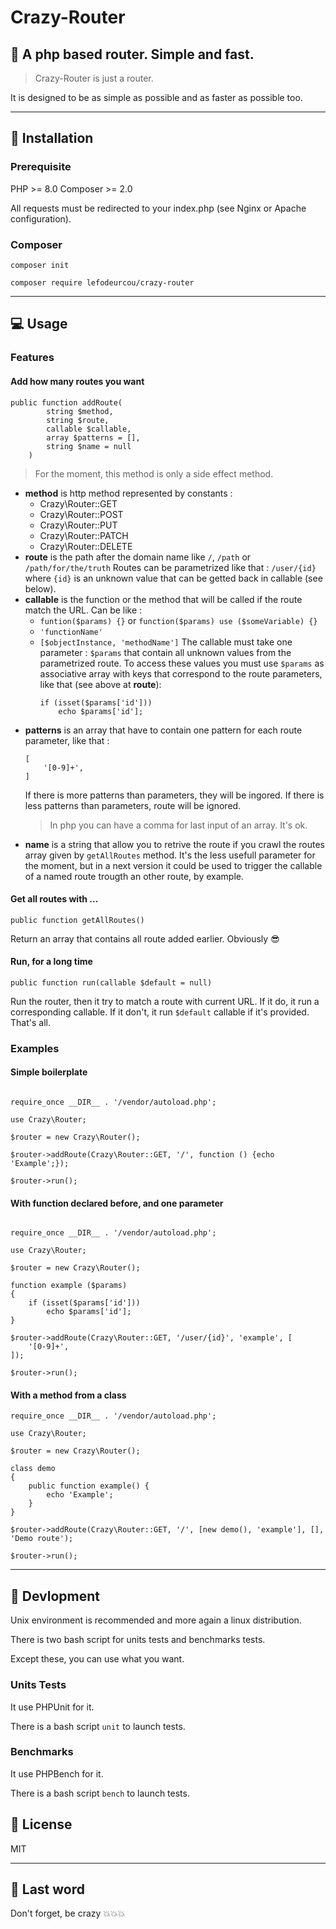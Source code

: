 # Crazy-Router

## 🐘 A php based router. Simple and fast. 

> Crazy-Router is just a router.

It is designed to be as simple as possible and as faster as possible too.

-------------------
## 🔌 Installation

### Prerequisite

PHP >= 8.0
Composer >= 2.0

All requests must be redirected to your index.php (see Nginx or Apache configuration).

### Composer

`composer init`

`composer require lefodeurcou/crazy-router`

-------------------
## 💻 Usage

### Features

#### Add how many routes you want

```
public function addRoute(
		string $method,
		string $route,
		callable $callable,
		array $patterns = [],
		string $name = null
	)
```
> For the moment, this method is only a side effect method.

- **method** is http method represented by constants :
	- Crazy\Router::GET
	- Crazy\Router::POST
	- Crazy\Router::PUT
	- Crazy\Router::PATCH
	- Crazy\Router::DELETE
- **route** is the path after the domain name like `/`, `/path` or `/path/for/the/truth`
Routes can be parametrized like that : `/user/{id}` where `{id}` is an unknown value that can be getted back in callable (see below).
- **callable** is the function or the method that will be called if the route match the URL. Can be like :
	- `funtion($params) {}` or `function($params) use ($someVariable) {}`
	- `'functionName'`
	- `[$objectInstance, 'methodName']`
The callable must take one parameter : `$params` that contain all unknown values from the parametrized route.
To access these values you must use `$params` as associative array with keys that correspond to the route parameters, like that (see above at **route**):
		```
		if (isset($params['id']))
			echo $params['id'];
		```
- **patterns** is an array that have to contain one pattern for each route parameter, like that :
	```
	[
		'[0-9]+',
	]
	```
	If there is more patterns than parameters, they will be ingored.
	If there is less patterns than parameters, route will be ignored.
	> In php you can have a comma for last input of an array. It's ok.
- **name** is a string that allow you to retrive the route if you crawl the routes array given by `getAllRoutes` method.
It's the less usefull parameter for the moment, but in a next version it could be used to trigger the callable of a named route trougth an other route, by example.

#### Get all routes with ...

```
public function getAllRoutes()
```
Return an array that contains all route added earlier. Obviously 😎

#### Run, for a long time

```
public function run(callable $default = null)
```
Run the router, then it try to match a route with current URL. If it do, it run a corresponding callable. If it don't, it run `$default` callable if it's provided. That's all.

### Examples

#### Simple boilerplate

```

require_once __DIR__ . '/vendor/autoload.php';

use Crazy\Router;

$router = new Crazy\Router();

$router->addRoute(Crazy\Router::GET, '/', function () {echo 'Example';});

$router->run();

```

#### With function declared before, and one parameter

```

require_once __DIR__ . '/vendor/autoload.php';

use Crazy\Router;

$router = new Crazy\Router();

function example ($params)
{
	if (isset($params['id']))
    	echo $params['id'];
}

$router->addRoute(Crazy\Router::GET, '/user/{id}', 'example', [
	'[0-9]+',
]);

$router->run();

```

#### With a method from a class

```
require_once __DIR__ . '/vendor/autoload.php';

use Crazy\Router;

$router = new Crazy\Router();

class demo
{
	public function example() {
		echo 'Example';
	}
}

$router->addRoute(Crazy\Router::GET, '/', [new demo(), 'example'], [], 'Demo route');

$router->run();
```
-------------------
## 🔧 Devlopment

Unix environment is recommended and more again a linux distribution.

There is two bash script for units tests and benchmarks tests.

Except these, you can use what you want.

### Units Tests

It use PHPUnit for it.

There is a bash script `unit` to launch tests.

### Benchmarks

It use PHPBench for it.

There is a bash script `bench` to launch tests.

## 🔐 License

MIT

-------------------
## 📢 Last word

Don't forget, be crazy 💥💥💥